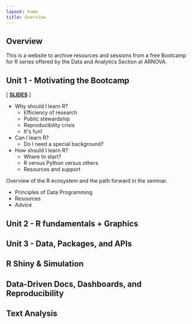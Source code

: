 ```yaml
---
layout: home
title: Overview
---
```


## Overview 

This is a website to archive resources and sessions from a free Bootcamp for R series offered by the Data and Analytics Section at ARNOVA. 


## Unit 1 - Motivating the Bootcamp

[ [**SLIDES**](resources/r-bootcamp-ARNOVA-data-and-analytics.pdf) ]

* Why should I learn R? 
  - Efficiency of research 
  - Public stewardship 
  - Reproducibility crisis 
  - It's fun! 
* Can I learn R? 
  - Do I need a special background? 
* How should I learn R?  
  - Where to start?  
  - R versus Python versus others 
  - Resources and support 


Overview of the R ecosystem and the path forward in the seminar. 
* Principles of Data Programming 
* Resources 
* Advice 


## Unit 2 - R fundamentals + Graphics 

## Unit 3 - Data, Packages, and APIs 

## R Shiny & Simulation 

## Data-Driven Docs, Dashboards, and Reproducibility 

## Text Analysis 


